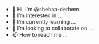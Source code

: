 - 👋 Hi, I’m @shehap-derhem
- 👀 I’m interested in ...
- 🌱 I’m currently learning ...
- 💞️ I’m looking to collaborate on ...
- 📫 How to reach me ...

<!---
shehap-derhem/shehap-derhem is a ✨ special ✨ repository because its `README.md` (this file) appears on your GitHub profile.
You can click the Preview link to take a look at your changes.
--->
